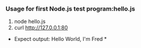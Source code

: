 ### Usage for first Node.js test program:hello.js  
1. node hello.js  
2. curl http://127.0.0.1:80  
* Expect output: Hello World, I'm Fred *  


